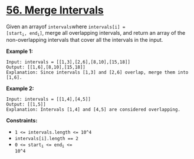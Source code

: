 # [56. Merge Intervals](https://leetcode.com/problems/merge-intervals/description/?envType=study-plan-v2&envId=top-interview-150)

Given an arrayof <code>intervals</code>where <code>intervals[i] = [start<sub>i</sub>, end<sub>i</sub>]</code>, merge all overlapping intervals, and return an array of the non-overlapping intervals that cover all the intervals in the input.

**Example 1:** 

```
Input: intervals = [[1,3],[2,6],[8,10],[15,18]]
Output: [[1,6],[8,10],[15,18]]
Explanation: Since intervals [1,3] and [2,6] overlap, merge them into [1,6].
```

**Example 2:** 

```
Input: intervals = [[1,4],[4,5]]
Output: [[1,5]]
Explanation: Intervals [1,4] and [4,5] are considered overlapping.
```

**Constraints:** 

- <code>1 <= intervals.length <= 10^4</code>
- <code>intervals[i].length == 2</code>
- <code>0 <= start<sub>i</sub> <= end<sub>i</sub> <= 10^4</code>